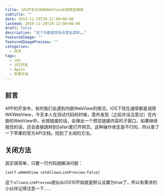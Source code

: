 ```yaml
---
title: iOS开发关闭WKWebView长按预览弹框
subtitle: ""
date: 2019-11-20T20:12:00+08:00
lastmod: 2019-11-20T20:12:00+08:00
draft: false
description: "这个功能感觉有点莫名其妙……"
featuredImage: ""
featuredImagePreview: ""
categories: 
  - 技术
tags: 
  - iOS
  - iOS开发
  - Apple
  - 苹果开发
---
```


<!--more-->

## 前言
APP的开发中，有时我们会遇到内嵌WebView的情况，iOS下现在通常都是调用WKWebView，今天本人在测试代码的时候，意外发现（之前并没注意过）在内嵌的WebView中，长按链接的话，会弹出一个预览链接内容的子窗口，如果继续按住的话，还会直接跳转到Safari里打开网页。这种操作肯定是不行的，所以查了一下苹果的官方API文档，找到了关闭的方法。

## 关闭方法

其实很简单，只要一行代码就解决问题：

```
[self.wkWebView setAllowsLinkPreview:false]
```

这个`allowsLinkPreview`貌似从iOS10开始就是默认设置为true了，所以有需求的小伙伴记得注意一下……